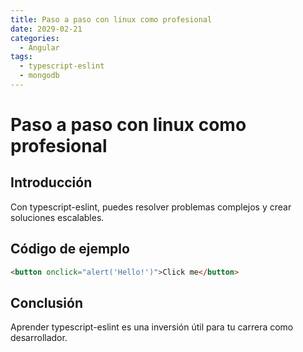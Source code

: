 ```yaml
---
title: Paso a paso con linux como profesional
date: 2029-02-21
categories:
  - Angular
tags:
  - typescript-eslint
  - mongodb
---
```


# Paso a paso con linux como profesional

## Introducción

Con typescript-eslint, puedes resolver problemas complejos y crear soluciones escalables.

## Código de ejemplo

```html
<button onclick="alert('Hello!')">Click me</button>
```

## Conclusión

Aprender typescript-eslint es una inversión útil para tu carrera como desarrollador.